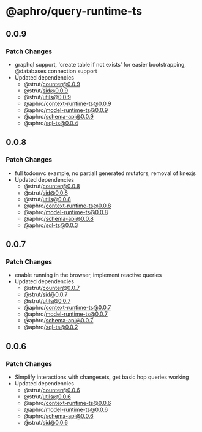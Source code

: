 # @aphro/query-runtime-ts

## 0.0.9

### Patch Changes

- graphql support, 'create table if not exists' for easier bootstrapping, @databases connection support
- Updated dependencies
  - @strut/counter@0.0.9
  - @strut/sid@0.0.9
  - @strut/utils@0.0.9
  - @aphro/context-runtime-ts@0.0.9
  - @aphro/model-runtime-ts@0.0.9
  - @aphro/schema-api@0.0.9
  - @aphro/sql-ts@0.0.4

## 0.0.8

### Patch Changes

- full todomvc example, no partiall generated mutators, removal of knexjs
- Updated dependencies
  - @strut/counter@0.0.8
  - @strut/sid@0.0.8
  - @strut/utils@0.0.8
  - @aphro/context-runtime-ts@0.0.8
  - @aphro/model-runtime-ts@0.0.8
  - @aphro/schema-api@0.0.8
  - @aphro/sql-ts@0.0.3

## 0.0.7

### Patch Changes

- enable running in the browser, implement reactive queries
- Updated dependencies
  - @strut/counter@0.0.7
  - @strut/sid@0.0.7
  - @strut/utils@0.0.7
  - @aphro/context-runtime-ts@0.0.7
  - @aphro/model-runtime-ts@0.0.7
  - @aphro/schema-api@0.0.7
  - @aphro/sql-ts@0.0.2

## 0.0.6

### Patch Changes

- Simplify interactions with changesets, get basic hop queries working
- Updated dependencies
  - @strut/counter@0.0.6
  - @strut/utils@0.0.6
  - @aphro/context-runtime-ts@0.0.6
  - @aphro/model-runtime-ts@0.0.6
  - @aphro/schema-api@0.0.6
  - @strut/sid@0.0.6
